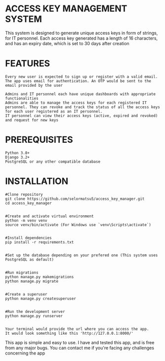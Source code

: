 # ACCESS KEY MANAGEMENT SYSTEM

This system is designed to generate unique access keys in form of strings, for IT personnel. Each access key generated has a length of 16 characters, and has an expiry date, which is set to 30 days after creation


# FEATURES
    Every new user is expected to sign up or register with a valid email.
    The app uses email for authentication. An OTP would be sent to the email provided by the user

    Admins and IT personnel each have unique dashboards with appropriate functionalities
    Admins are able to manage the access keys for each registered IT personnel. They can revoke and track the status of all the access keys for each user registered as an IT personnel.
    IT personnel can view their access keys (active, expired and revoked) and request for new keys


# PREREQUISITES
    Python 3.8+
    Django 3.2+
    PostgreSQL or any other compatible database


# INSTALLATION
    #Clone repository
    git clone https://github.com/selormatsu5/access_key_manager.git
    cd access_key_manager


    #Create and activate virtual environment
    python -m venv venv
    source venv/bin/activate (For Windows use `venv\Scripts\activate`)


    #Install dependencies
    pip install -r requirements.txt


    #Set up the database depending on your prefered one (This system uses PostgreSQL as default)


    #Run migrations
    python manage.py makemigrations
    python manage.py migrate


    #Create a superuser
    python manage.py createsuperuser


    #Run the development server
    python manage.py runserver


    Your terminal would provide the url where you can access the app.
    It would look something like this 'http://127.0.0.1:8000/'


This app is simple and easy to use.
I have and tested this app, and is free from any major bugs.
You can contact me if you're facing any challenges concerning the app